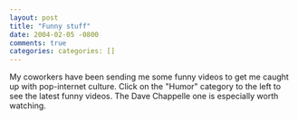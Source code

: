 ```yaml
---
layout: post
title: "Funny stuff"
date: 2004-02-05 -0800
comments: true
categories: categories: []
---
```

My coworkers have been sending me some funny videos to get me caught up
with pop-internet culture. Click on the "Humor" category to the left to
see the latest funny videos. The Dave Chappelle one is especially worth
watching.

